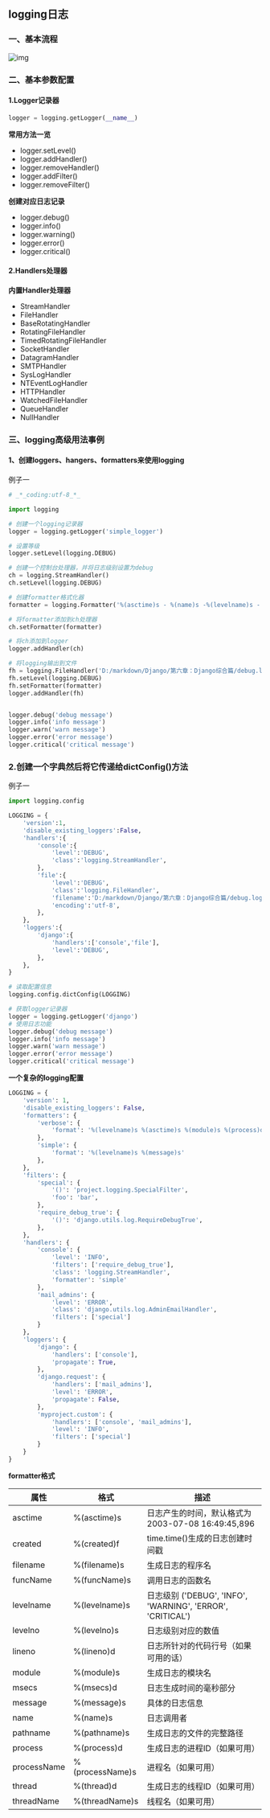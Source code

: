 ##  logging日志

### 一、基本流程
![img](http://static.zybuluo.com/feixuelove1009/g09y63fuzu9omngnn6k2rego/image.png)
### 二、基本参数配置
#### 1.Logger记录器
```python
logger = logging.getLogger(__name__)
```
**常用方法一览**
* logger.setLevel()
* logger.addHandler()
* logger.removeHandler()
* logger.addFilter()
* logger.removeFilter()

**创建对应日志记录**
* logger.debug()
* logger.info()
* logger.warning()
* logger.error()
* logger.critical()

#### 2.Handlers处理器
**内置Handler处理器**

* StreamHandler  
* FileHandler
* BaseRotatingHandler
* RotatingFileHandler
* TimedRotatingFileHandler
* SocketHandler
* DatagramHandler
* SMTPHandler
* SysLogHandler
* NTEventLogHandler
* HTTPHandler
* WatchedFileHandler
* QueueHandler
* NullHandler

### 三、logging高级用法事例
#### 1、创建loggers、hangers、formatters来使用logging
例子一
```python
# _*_coding:utf-8_*_

import logging

# 创建一个logging记录器
logger = logging.getLogger('simple_logger')

# 设置等级
logger.setLevel(logging.DEBUG)

# 创建一个控制台处理器，并将日志级别设置为debug
ch = logging.StreamHandler()
ch.setLevel(logging.DEBUG)

# 创建formatter格式化器
formatter = logging.Formatter('%(asctime)s - %(name)s -%(levelname)s - %(message)s')

# 将formatter添加到ch处理器
ch.setFormatter(formatter)

# 将ch添加到logger
logger.addHandler(ch)

# 将logging输出到文件
fh = logging.FileHandler('D:/markdown/Django/第六章：Django综合篇/debug.log',encoding='utf-8')
fh.setLevel(logging.DEBUG)
fh.setFormatter(formatter)
logger.addHandler(fh)


logger.debug('debug message')
logger.info('info message')
logger.warn('warn message')
logger.error('error message')
logger.critical('critical message')
```
### 2.创建一个字典然后将它传递给dictConfig()方法
例子一
```python
import logging.config

LOGGING = {
    'version':1,
    'disable_existing_loggers':False,
    'handlers':{
        'console':{
            'level':'DEBUG',
            'class':'logging.StreamHandler',
        },
        'file':{
            'level':'DEBUG',
            'class':'logging.FileHandler',
            'filename':'D:/markdown/Django/第六章：Django综合篇/debug.log',
            'encoding':'utf-8',
        },
    },
    'loggers':{
        'django':{
            'handlers':['console','file'],
            'level':'DEBUG',      
        },
    },
}

# 读取配置信息
logging.config.dictConfig(LOGGING)

# 获取logger记录器
logger = logging.getLogger('django') 
# 使用日志功能
logger.debug('debug message')
logger.info('info message')
logger.warn('warn message')
logger.error('error message')
logger.critical('critical message')
```
**一个复杂的logging配置**
```python
LOGGING = {
    'version': 1,
    'disable_existing_loggers': False,
    'formatters': {
        'verbose': {
            'format': '%(levelname)s %(asctime)s %(module)s %(process)d %(thread)d %(message)s'
        },
        'simple': {
            'format': '%(levelname)s %(message)s'
        },
    },
    'filters': {
        'special': {
            '()': 'project.logging.SpecialFilter',
            'foo': 'bar',
        },
        'require_debug_true': {
            '()': 'django.utils.log.RequireDebugTrue',
        },
    },
    'handlers': {
        'console': {
            'level': 'INFO',
            'filters': ['require_debug_true'],
            'class': 'logging.StreamHandler',
            'formatter': 'simple'
        },
        'mail_admins': {
            'level': 'ERROR',
            'class': 'django.utils.log.AdminEmailHandler',
            'filters': ['special']
        }
    },
    'loggers': {
        'django': {
            'handlers': ['console'],
            'propagate': True,
        },
        'django.request': {
            'handlers': ['mail_admins'],
            'level': 'ERROR',
            'propagate': False,
        },
        'myproject.custom': {
            'handlers': ['console', 'mail_admins'],
            'level': 'INFO',
            'filters': ['special']
        }
    }
}
```
**formatter格式**

属性 | 格式 | 描述
---|----|---
asctime | %(asctime)s | 日志产生的时间，默认格式为2003-07-08 16:49:45,896
created | %(created)f | time.time()生成的日志创建时间戳
filename | %(filename)s | 生成日志的程序名
funcName | %(funcName)s | 调用日志的函数名
levelname | %(levelname)s | 日志级别 ('DEBUG', 'INFO', 'WARNING', 'ERROR', 'CRITICAL')
levelno | %(levelno)s | 日志级别对应的数值
lineno | %(lineno)d | 日志所针对的代码行号（如果可用的话）
module | %(module)s | 生成日志的模块名
msecs | %(msecs)d | 日志生成时间的毫秒部分
message | %(message)s | 具体的日志信息
name | %(name)s | 日志调用者
pathname | %(pathname)s | 生成日志的文件的完整路径
process | %(process)d | 生成日志的进程ID（如果可用）
processName | %(processName)s | 进程名（如果可用）
thread | %(thread)d | 生成日志的线程ID（如果可用）
threadName | %(threadName)s | 线程名（如果可用）